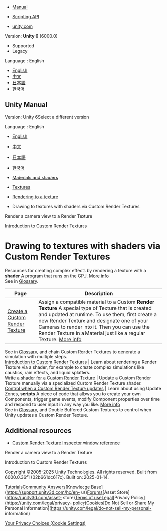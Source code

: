 [](https://docs.unity3d.com)

  * [Manual](../Manual/index.html)
  * [Scripting API](../ScriptReference/index.html)

  * [unity.com](https://unity.com/)

Version: **Unity 6** (6000.0)

  * Supported
  * Legacy

Language : English

  * [English](/Manual/class-CustomRenderTexture-landing.html)
  * [中文](/cn/current/Manual/class-CustomRenderTexture-landing.html)
  * [日本語](/ja/current/Manual/class-CustomRenderTexture-landing.html)
  * [한국어](/kr/current/Manual/class-CustomRenderTexture-landing.html)

[](https://docs.unity3d.com)

## Unity Manual

Version: Unity 6Select a different version

Language : English

  * [English](/Manual/class-CustomRenderTexture-landing.html)
  * [中文](/cn/current/Manual/class-CustomRenderTexture-landing.html)
  * [日本語](/ja/current/Manual/class-CustomRenderTexture-landing.html)
  * [한국어](/kr/current/Manual/class-CustomRenderTexture-landing.html)

  * [Materials and shaders](materials-and-shaders.html)
  * [Textures](Textures-landing.html)
  * [Rendering to a texture](render-texture-landing.html)
  * Drawing to textures with shaders via Custom Render Textures

[](output-to-render-texture.html)

Render a camera view to a Render Texture

[](class-CustomRenderTexture-introduction.html)

Introduction to Custom Render Textures

# Drawing to textures with shaders via Custom Render Textures

Resources for creating complex effects by rendering a texture with a
**shader** A program that runs on the GPU. [More info](Shaders.html)  
See in [Glossary](Glossary.html#Shader).

**Page** | **Description**  
---|---  
[Create a Custom Render Texture](class-CustomRenderTexture-create.html) | Assign a compatible material to a Custom **Render Texture** A special type of Texture that is created and updated at runtime. To use them, first create a new Render Texture and designate one of your Cameras to render into it. Then you can use the Render Texture in a Material just like a regular Texture. [More info](class-RenderTexture.html)  
See in [Glossary](Glossary.html#RenderTexture), and chain Custom Render
Textures to generate a simulation with multiple steps.  
[Introduction to Custom Render Textures](class-CustomRenderTexture-introduction.html) | Learn about rendering a Render Texture via a shader, for example to create complex simulations like caustics, rain effects, and liquid splatters.  
[Write a shader for a Custom Render Texture](class-CustomRenderTexture-write-shader.html) | Update a Custom Render Texture manually via a specialized Custom Render Texture shader.  
[Control when a Custom Render Texture updates](class-CustomRenderTexture-configure.html) | Learn about using Update Zones, **scripts** A piece of code that allows you to create your own Components, trigger game events, modify Component properties over time and respond to user input in any way you like. [More info](creating-scripts.html)  
See in [Glossary](Glossary.html#Scripts), and Double Buffered Custom Textures
to control when Unity updates a Custom Render Texture.  
  
## Additional resources

  * [Custom Render Texture Inspector window reference](class-CustomRenderTexture.html)

[](output-to-render-texture.html)

Render a camera view to a Render Texture

[](class-CustomRenderTexture-introduction.html)

Introduction to Custom Render Textures

Copyright ©2005-2025 Unity Technologies. All rights reserved. Built from
6000.0.36f1 (02b661dc617c). Built on: 2025-01-14.

[Tutorials](https://learn.unity.com/)[Community
Answers](https://answers.unity3d.com)[Knowledge
Base](https://support.unity3d.com/hc/en-
us)[Forums](https://forum.unity3d.com)[Asset Store](https://unity3d.com/asset-
store)[Terms of
use](https://docs.unity3d.com/Manual/TermsOfUse.html)[Legal](https://unity.com/legal)[Privacy
Policy](https://unity.com/legal/privacy-
policy)[Cookies](https://unity.com/legal/cookie-policy)[Do Not Sell or Share
My Personal Information](https://unity.com/legal/do-not-sell-my-personal-
information)

[Your Privacy Choices (Cookie Settings)](javascript:void\(0\);)

